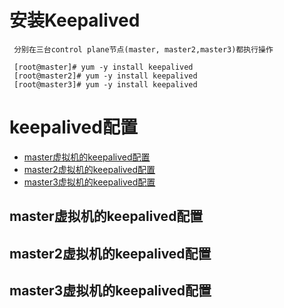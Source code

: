 
# 安装Keepalived

     分别在三台control plane节点(master, master2,master3)都执行操作

     [root@master]# yum -y install keepalived
     [root@master2]# yum -y install keepalived
     [root@master3]# yum -y install keepalived
 
# keepalived配置

*  [master虚拟机的keepalived配置](#master虚拟机的keepalived配置)
*  [master2虚拟机的keepalived配置](#master2虚拟机的keepalived配置)
*  [master3虚拟机的keepalived配置](#master3虚拟机的keepalived配置)
 

## master虚拟机的keepalived配置
## master2虚拟机的keepalived配置
## master3虚拟机的keepalived配置
 

